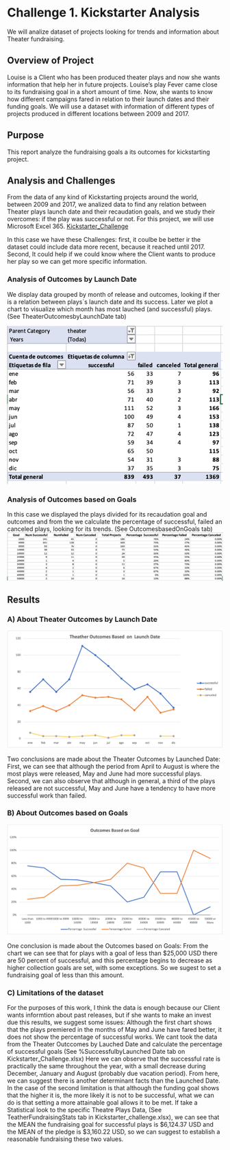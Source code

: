 # Challenge 1. Kickstarter Analysis 
We will analize dataset of projects looking for trends and information about Theater fundraising. 

## Overview of Project
Louise is a Client who has been produced  theater plays and now she wants information that help her in future projects. 
Louise’s play Fever came close to its fundraising goal in a short amount of time. Now, she wants to know how different campaigns fared in relation to their launch dates and their funding goals. We will use a dataset with information of different types of projects produced in different locations between 2009 and 2017. 

## Purpose
This report analyze the fundraising goals a its outcomes for kickstarting project.  
## Analysis and Challenges
From the data of any kind of Kickstarting projects around the world, between 2009 and 2017, we analized data to find any relation between Theater plays launch date and their recaudation goals, and we study their overcomes: if the play was successful or not. For this project, we will use Microsoft Excel 365.
[Kickstarter_Challenge](github.com/MariloyH/Kickstarter_analysis/blob/main/Kickstart_Challenge.xlsx)

In this case we have these Challenges:  first, it coulbe be better ir the dataset could include data more recent, because it reached  until 2017. Second, It could help if we could know where the Client wants to produce her play so we can get more specific information. 

### Analysis of Outcomes by Launch Date
We display data grouped by month of release and outcomes, looking if ther is a relation between plays´s launch date and its success. Later we plot a chart to visualize which month has most lauched (and successful) plays. (See TheaterOutcomesbyLaunchDate tab)

![](https://github.com/MariloyH/Kickstarter_analysis/blob/main/TheatherOutcomesData.png)
### Analysis of Outcomes based on Goals
In this case we displayed the plays divided for its recaudation goal and outcomes and from the we  calculate the percentage of successful, failed  an canceled plays, looking for its trends.  (See OutcomesbasedOnGoals tab)  
![](https://github.com/MariloyH/Kickstarter_analysis/blob/main/FundraisedGoalData.png)

## Results
### A) About Theater Outcomes by Launch Date
![Theater Outcomes by Launch Date](https://github.com/MariloyH/Kickstarter_analysis/blob/main/Theather_Outcomes_vs_Launch.png)

Two conclusions are made about the Theater Outcomes by Launched Date: 
First, we can see that although the period from April to August is where the most plays were released, May and June had more successful plays.
Second, we can also observe that although in general, a third of the plays  released are not successful, May and June have a tendency to have more successful work than failed.

### B) About Outcomes based on Goals
![](https://github.com/MariloyH/Kickstarter_analysis/blob/main/Outcomes_vs_Goals.png)

One conclusion is made about the Outcomes based on Goals:
From the chart we can see that for plays with a goal of less than $25,000 USD there are 50 percent of successful, and this percentage begins to decrease as higher collection goals are set, with some exceptions. So we sugest to set a fundraising goal of less than this amount. 

### C) Limitations of the dataset
For the purposes of this work, I think the data is enough because our Client wants informtion about past releases, but if she wants to make an invest due this results, we suggest some issues: 
Although the first chart shows that the plays premiered in the months of May and June have fared better, it does not show the percentage of successful works. We cant took the data from the Theater Outccomes by Lauched Date and calculate the percentage of successful goals (See %SuccessfulbyLaunched Date tab on Kickstarter_Challenge.xlsx) Here we can observe that the successful rate is practically the same throughout the year, with a small decrease during  December, January and August (probably due vacation period). From here,  we can suggest there is another determinant facts than the Launched Date.
In the case of the second  limitation is that although the funding goal shows that the higher it is, the more likely it is not to be successful, what we can do is that setting a more attainable goal allows it to be met. If take a Statistical look to the specific Theatre Plays Data,  (See TeatherFundraisingStats tab in Kickstarter_challenge.xlsx), we can see that the MEAN  the fundraising goal for successful plays is $6,124.37 USD and the MEAN of the pledge is $3,160.22 USD, so we can suggest to establish a reasonable fundraising these two values.   




